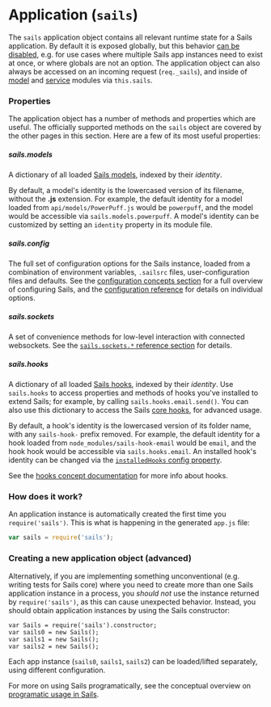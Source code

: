 # Application (`sails`)

The `sails` application object contains all relevant runtime state for a Sails application.
By default it is exposed globally, but this behavior [can be disabled](), e.g. for
use cases where multiple Sails app instances need to exist at once, or where globals
are not an option. The application object can also always be accessed on an incoming
request (`req._sails`), and inside of [model]() and [service]() modules via `this.sails`.


### Properties

The application object has a number of methods and properties which are useful.
The officially supported methods on the `sails` object are covered by the other
pages in this section.  Here are a few of its most useful properties:

##### sails.models

A dictionary of all loaded [Sails models](), indexed by their _identity_.

By default, a model's identity is the lowercased version of its filename, without the **.js** extension.  For example, the default identity for a model loaded from `api/models/PowerPuff.js` would be `powerpuff`, and the model would be accessible via `sails.models.powerpuff`.  A model's identity can be customized by setting an `identity` property in its module file.

##### sails.config

The full set of configuration options for the Sails instance, loaded from a combination of environment variables, `.sailsrc` files, user-configuration files and defaults.  See the [configuration concepts section]() for a full overview of configuring Sails, and the [configuration reference]() for details on individual options.

##### sails.sockets

A set of convenience methods for low-level interaction with connected websockets.  See the [`sails.sockets.*` reference section]() for details.

##### sails.hooks

A dictionary of all loaded [Sails hooks](), indexed by their _identity_.  Use `sails.hooks` to access properties and methods of hooks you've installed to extend Sails; for example, by calling `sails.hooks.email.send()`.  You can also use this dictionary to access the Sails [core hooks](), for advanced usage.

By default, a hook's identity is the lowercased version of its folder name, with any `sails-hook-` prefix removed.  For example, the default identity for a hook loaded from `node_modules/sails-hook-email` would be `email`, and the hook hook would be accessible via `sails.hooks.email`.  An installed hook's identity can be changed via the [`installedHooks` config property](http://sailsjs.org/documentation/concepts/extending-sails/hooks/using-hooks#?changing-the-way-sails-loads-an-installable-hook).

See the [hooks concept documentation]() for more info about hooks.


### How does it work?

An application instance is automatically created the first time you `require('sails')`.
This is what is happening in the generated `app.js` file:

```javascript
var sails = require('sails');
```



### Creating a new application object (advanced)

Alternatively, if you are implementing something unconventional (e.g. writing tests for Sails core)
where you need to create more than one Sails application instance in a process, you _should not_ use
the instance returned by `require('sails')`, as this can cause unexpected behavior.  Instead, you should
obtain application instances by using the Sails constructor:

```
var Sails = require('sails').constructor;
var sails0 = new Sails();
var sails1 = new Sails();
var sails2 = new Sails();
```

Each app instance (`sails0`, `sails1`, `sails2`) can be loaded/lifted separately,
using different configuration.

For more on using Sails programatically, see the conceptual overview on [programatic usage in Sails]().


<docmeta name="displayName" value="Application">
